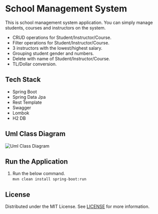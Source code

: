 # School Management System
This is school management system application. You can simply manage students, courses and instructors on the system.

- CRUD operations for Student/Instructor/Course.
- Filter operations for Student/Instructor/Course.
- 3 instructors with the lowest/highest salary.
- Grouping student gender and numbers.
- Delete with name of Student/Instructor/Course.
- TL/Dollar conversion.

## Tech Stack
- Spring Boot
- Spring Data Jpa
- Rest Template
- Swagger
- Lombok
- H2 DB

## Uml Class Diagram
![Uml Class Diagram](http://www.plantuml.com/plantuml/png/ZL9DQyCm3BtdLvYUja8AkuOoMhhk0xensh6TtLWaPlueiZq8s_xx5ATfiYQ7dYmzFqdloLuupz47hPALuiwndGy2ZFzE66E6QyW8GMcAEjzBzANWdi2DpRcwex36kH08plMf1HW1cB67UBvLXqZCRK07Zigby_DLp6wJt-Gukm6sKD0jSY-jYJ9S8obhjNMTicD9ZM0i0mInz6Vw2kI2k99ApsQDsioj-9yZ2EbtkSMc2M5qaCIGUqiUdqvnJsrhygYvSzcZ3wUFB_DGMWClGUy1-_3uDkdYoqh1o7yU56rWnnN7wkgwK_0kdVJKP0iEEEObD4gqDRvKrOV5JxfyhFkT_9QKgMeRtrxOi5TmoQ1NGCqDsJ_px2Bpiavh4tJl6yNw-_NpShEketWIQ_XrsEHcDfjEs3HDAPomXd41iVrbdUO8f-cqORQj-eJv3nKFrpgWZ2maMP2teDKV)

## Run the Application
1. Run the below command.  
   `mvn clean install spring-boot:run`

## License
Distributed under the MIT License. See [LICENSE](https://github.com/113-GittiGidiyor-Java-Spring-Bootcamp/third-homework-betul-sahin/blob/main/LICENSE) for more information.

